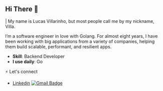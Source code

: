 ## Hi There 👋


| My name is Lucas Villarinho, but most people call me by my nickname, Villa. 

I’m a software engineer in love with Golang. For almost eight years, I have been working with big applications from a variety of companies, helping them build scalable, performant, and resilient apps.

- **Skill**: Backend Developer
- **I use daily**: Go 


⚡ Let's connect 
- [Linkedin](https://www.linkedin.com/in/lucas-villarinho)
[![Gmail Badge](https://img.shields.io/badge/-Gmail-d14836?style=flat-square&logo=Gmail&logoColor=white&link=mail@lucasvillarinho1@gmail.com)](mailto:lucasvillarinho1@gmail.com)
